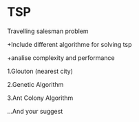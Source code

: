 # TSP
Travelling salesman problem

+Include different algorithme for solving tsp

+analise complexity and performance

1.Glouton (nearest city)

2.Genetic Algorithm

3.Ant Colony Algorithm

...And your suggest
